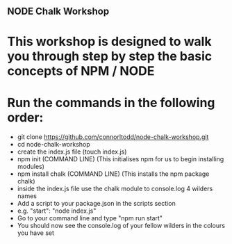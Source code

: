 ## NODE Chalk Workshop

# This workshop is designed to walk you through step by step the basic concepts of NPM / NODE

# Run the commands in the following order:

- git clone https://github.com/connorltodd/node-chalk-workshop.git
- cd node-chalk-workshop
- create the index.js file (touch index.js)
- npm init  (COMMAND LINE) (This initialises npm for us to begin installing modules)
- npm install chalk (COMMAND LINE) (This installs the npm package chalk)
- inside the index.js file use the chalk module to console.log 4 wilders names
- Add a script to your package.json in the scripts section
- e.g. "start": "node index.js"
- Go to your command line and type "npm run start"
- You should now see the console.log of your fellow wilders in the colours you have set
